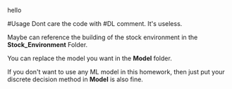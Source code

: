 hello

#Usage
Dont care the code with #DL comment. It's useless.

Maybe can reference the building of the stock environment in the **Stock_Environment** Folder.

You can replace the model you want in the **Model** folder.

If you don't want to use any ML model in this homework, then just put your discrete decision method in **Model** is also fine. 